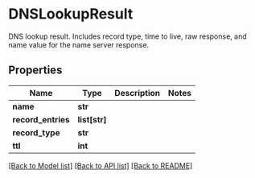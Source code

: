 # DNSLookupResult

DNS lookup result. Includes record type, time to live, raw response, and name value for the name server response.
## Properties
Name | Type | Description | Notes
------------ | ------------- | ------------- | -------------
**name** | **str** |  | 
**record_entries** | **list[str]** |  | 
**record_type** | **str** |  | 
**ttl** | **int** |  | 

[[Back to Model list]](../README#documentation-for-models) [[Back to API list]](../README#documentation-for-api-endpoints) [[Back to README]](../README)


